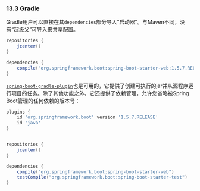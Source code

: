 ### 13.3 Gradle

Gradle用户可以直接在其`dependencies`部分导入“启动器”。与Maven不同，没有“超级父”可导入来共享配置。

```groovy
repositories {
    jcenter()
}

dependencies {
    compile("org.springframework.boot:spring-boot-starter-web:1.5.7.RELEASE")
}
```

[`spring-boot-gradle-plugin`](../VIII.Build_tool_plugins/67.Spring_Boot_Gradle_plugin.md)也是可用的，它提供了创建可执行的jar并从源程序运行项目的任务。除了其他功能之外，它还提供了依赖管理，允许您省略被Spring Boot管理的任何依赖的版本号：

```groovy
plugins {
    id 'org.springframework.boot' version '1.5.7.RELEASE'
    id 'java'
}


repositories {
    jcenter()
}

dependencies {
    compile("org.springframework.boot:spring-boot-starter-web")
    testCompile("org.springframework.boot:spring-boot-starter-test")
}
```
